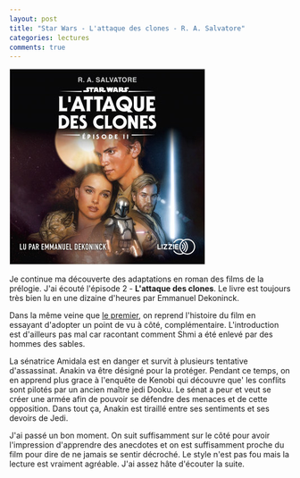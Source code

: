 ```yaml
---
layout: post
title: "Star Wars - L'attaque des clones - R. A. Salvatore"
categories: lectures
comments: true
---
```


![folio](https://github.com/homeostasie/bouquins/raw/master/_pics/lv/star-wars/prelogie-2.jpg)

Je continue ma découverte des adaptations en roman des films de la prélogie. J'ai écouté l'épisode 2 - **L'attaque des clones**. Le livre est toujours très bien lu en une dizaine d'heures par Emmanuel Dekoninck. 

Dans la même veine que [le premier](https://homeostasie.github.io/bouquins/SW_La-menace-fantome), on reprend l'histoire du film en essayant d'adopter un point de vu à côté, complémentaire. L'introduction est d'ailleurs pas mal car racontant comment Shmi a été enlevé par des hommes des sables. 

La sénatrice Amidala est en danger et survit à plusieurs tentative d'assassinat. Anakin va être désigné pour la protéger. Pendant ce temps, on en apprend plus grace à l'enquête de Kenobi qui découvre que' les conflits sont pilotés par un ancien maître jedi Dooku. Le sénat a peur et veut se créer une armée afin de pouvoir se défendre des menaces et de cette opposition. Dans tout ça, Anakin est tiraillé entre ses sentiments et ses devoirs de Jedi.

J'ai passé un bon moment. On suit suffisamment sur le côté pour avoir l'impression d'apprendre des anecdotes et on est suffisamment proche du film pour dire de ne jamais se sentir décroché. Le style n'est pas fou mais la lecture est vraiment agréable. J'ai assez hâte d'écouter la suite. 